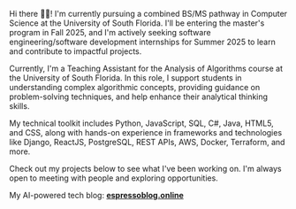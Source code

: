 Hi there 👋🏼! I'm currently pursuing a combined BS/MS pathway in Computer Science at the University of South Florida. I'll be entering the master's program in Fall 2025, and I'm actively seeking software engineering/software development internships for Summer 2025 to learn and contribute to impactful projects.

Currently, I'm a Teaching Assistant for the Analysis of Algorithms course at the University of South Florida. In this role, I support students in understanding complex algorithmic concepts, providing guidance on problem-solving techniques, and help enhance their analytical thinking skills.

My technical toolkit includes Python, JavaScript, SQL, C#, Java, HTML5, and CSS, along with hands-on experience in frameworks and technologies like Django, ReactJS, PostgreSQL, REST APIs, AWS, Docker, Terraform, and more.

Check out my projects below to see what I've been working on. I'm always open to meeting with people and exploring opportunities.  

My AI-powered tech blog: **[espressoblog.online](https://espressoblog.online/)**
             
<!---
HarshaExplorer/HarshaExplorer is a ✨ special ✨ repository because its `README.md` (this file) appears on your GitHub profile.
You can click the Preview link to take a look at your changes.
--->
